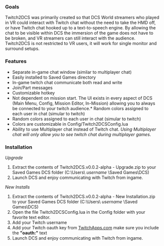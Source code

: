 ### Goals
Twitch2DCS was primarily created so that DCS World streamers who played in VR could interact with Twitch chat without the need to take the HMD off, or have Twitch chat hooked up to a text-to-speech engine.   By allowing the chat to be visible within DCS the immersion of the game does not have to be broken, and VR streamers can still interact with the audience.  Twitch2DCS is not restricted to VR users, it will work for single monitor and surround setups.

### Features
* Separate in-game chat window (similar to multiplayer chat)
* Easily installed to Saved Games directory
* In-game twitch chat communicate both read and write
* Join/Part messages
* Customizable hotkey
* Not dependent on mission start.  The UI exists in every aspect of DCS (Main Menu, Config, Mission Editor, In-Mission) allowing you to always be connected to your twitch audience.* Random colors assigned to each user in chat (simular to twitch)  
* Random colors assigned to each user in chat (simular to twitch)
* Colors are customizable in Config/Twitch2DCSConfig.lua
* Ability to use Multiplayer chat instead of Twitch chat.  *Using Multiplayer chat will only allow you to see twitch chat during multiplayer games*.

### Installation

_Upgrade_

1.  Extract the contents of Twitch2DCS.v0.0.2-alpha - Upgrade.zip to your Saved Games DCS folder
 (C:\Users\ _username_ \Saved Games\DCS)
5. Launch DCS and enjoy communicating with Twitch from ingame.

_New Installs_

1.  Extract the contents of Twitch2DCS.v0.0.2-alpha - New Installation.zip to your Saved Games DCS folder
 (C:\Users\ _username_ \Saved Games\DCS)
2. Open the file Twitch2DCSConfig.lua in the Config folder with your favorite text editor.
3. Add your Twitch username
4. Add your Twitch oauth key from [TwitchApps.com](http://twitchapps.com/tmi/) make sure you include the **"oauth:"** text
5. Launch DCS and enjoy communicating with Twitch from ingame.
